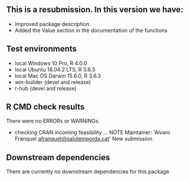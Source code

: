 ##  This is a resubmission. In this version we have:

* Improved package description.
* Added the Value section in the documentation of the functions

## Test environments
* local Windows 10 Pro, R 4.0.0
* local Ubuntu 18.04.2 LTS, R 3.6.3
* local Mac OS Darwin 15.6.0, R 3.6.3
* win-builder (devel and release)
* r-hub (devel and release)

## R CMD check results
There were no ERRORs or WARNINGs.

* checking CRAN incoming feasibility ... NOTE
  Maintainer: 'Alvaro Franquet <afranquet@salutemporda.cat>'
  New submission

## Downstream dependencies
There are currently no downstream dependencies for this package
